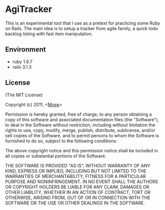 AgiTracker
======================

This is an experimental tool that I use as a pretext for practicing some Ruby on Rails.
The main idea is to setup a tracker from agile family, a quick todo backlog listing with 
fast item manipulation. 

Environment
------------------
* ruby 1.9.7
* rails 3.1.3


License
------------------

(The MIT License)

Copyright (c) 2011, <[Mose](mailto:dev@mose.com)>

Permission is hereby granted, free of charge, to any person obtaining
a copy of this software and associated documentation files (the
"Software"), to deal in the Software without restriction, including
without limitation the rights to use, copy, modify, merge, publish,
distribute, sublicense, and/or sell copies of the Software, and to
permit persons to whom the Software is furnished to do so, subject to
the following conditions:

The above copyright notice and this permission notice shall be included
in all copies or substantial portions of the Software.

THE SOFTWARE IS PROVIDED "AS IS", WITHOUT WARRANTY OF ANY KIND, EXPRESS
OR IMPLIED, INCLUDING BUT NOT LIMITED TO THE WARRANTIES OF
MERCHANTABILITY, FITNESS FOR A PARTICULAR PURPOSE AND NONINFRINGEMENT.
IN NO EVENT SHALL THE AUTHORS OR COPYRIGHT HOLDERS BE LIABLE FOR ANY
CLAIM, DAMAGES OR OTHER LIABILITY, WHETHER IN AN ACTION OF CONTRACT,
TORT OR OTHERWISE, ARISING FROM, OUT OF OR IN CONNECTION WITH THE
SOFTWARE OR THE USE OR OTHER DEALINGS IN THE SOFTWARE.

